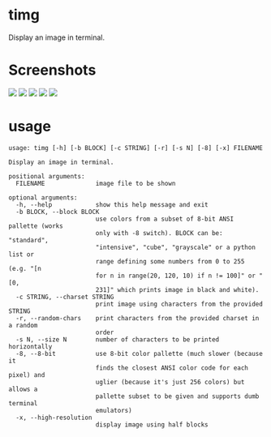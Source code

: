 # timg

Display an image in terminal.

# Screenshots
![](https://i.imgur.com/y8Uf8FV.png)
![](https://i.imgur.com/cgqjMmW.png)
![](https://i.imgur.com/JG7ATZO.png)
![](https://i.imgur.com/nNrcwBB.png)
![](https://i.imgur.com/hqQtFkC.png)

# usage
    usage: timg [-h] [-b BLOCK] [-c STRING] [-r] [-s N] [-8] [-x] FILENAME

    Display an image in terminal.

    positional arguments:
      FILENAME              image file to be shown

    optional arguments:
      -h, --help            show this help message and exit
      -b BLOCK, --block BLOCK
                            use colors from a subset of 8-bit ANSI pallette (works
                            only with -8 switch). BLOCK can be: "standard",
                            "intensive", "cube", "grayscale" or a python list or
                            range defining some numbers from 0 to 255 (e.g. "[n
                            for n in range(20, 120, 10) if n != 100]" or "[0,
                            231]" which prints image in black and white).
      -c STRING, --charset STRING
                            print image using characters from the provided STRING
      -r, --random-chars    print characters from the provided charset in a random
                            order
      -s N, --size N        number of characters to be printed horizontally
      -8, --8-bit           use 8-bit color pallette (much slower (because it
                            finds the closest ANSI color code for each pixel) and
                            uglier (because it's just 256 colors) but allows a
                            pallette subset to be given and supports dumb terminal
                            emulators)
      -x, --high-resolution
                            display image using half blocks
